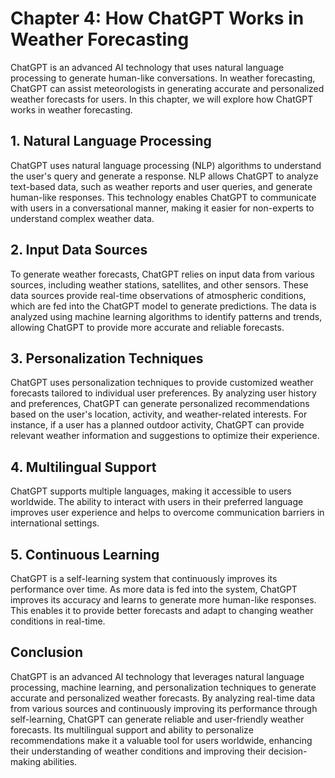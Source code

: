 Chapter 4: How ChatGPT Works in Weather Forecasting
===================================================

ChatGPT is an advanced AI technology that uses natural language processing to generate human-like conversations. In weather forecasting, ChatGPT can assist meteorologists in generating accurate and personalized weather forecasts for users. In this chapter, we will explore how ChatGPT works in weather forecasting.

**1. Natural Language Processing**
----------------------------------

ChatGPT uses natural language processing (NLP) algorithms to understand the user's query and generate a response. NLP allows ChatGPT to analyze text-based data, such as weather reports and user queries, and generate human-like responses. This technology enables ChatGPT to communicate with users in a conversational manner, making it easier for non-experts to understand complex weather data.

**2. Input Data Sources**
-------------------------

To generate weather forecasts, ChatGPT relies on input data from various sources, including weather stations, satellites, and other sensors. These data sources provide real-time observations of atmospheric conditions, which are fed into the ChatGPT model to generate predictions. The data is analyzed using machine learning algorithms to identify patterns and trends, allowing ChatGPT to provide more accurate and reliable forecasts.

**3. Personalization Techniques**
---------------------------------

ChatGPT uses personalization techniques to provide customized weather forecasts tailored to individual user preferences. By analyzing user history and preferences, ChatGPT can generate personalized recommendations based on the user's location, activity, and weather-related interests. For instance, if a user has a planned outdoor activity, ChatGPT can provide relevant weather information and suggestions to optimize their experience.

**4. Multilingual Support**
---------------------------

ChatGPT supports multiple languages, making it accessible to users worldwide. The ability to interact with users in their preferred language improves user experience and helps to overcome communication barriers in international settings.

**5. Continuous Learning**
--------------------------

ChatGPT is a self-learning system that continuously improves its performance over time. As more data is fed into the system, ChatGPT improves its accuracy and learns to generate more human-like responses. This enables it to provide better forecasts and adapt to changing weather conditions in real-time.

**Conclusion**
--------------

ChatGPT is an advanced AI technology that leverages natural language processing, machine learning, and personalization techniques to generate accurate and personalized weather forecasts. By analyzing real-time data from various sources and continuously improving its performance through self-learning, ChatGPT can generate reliable and user-friendly weather forecasts. Its multilingual support and ability to personalize recommendations make it a valuable tool for users worldwide, enhancing their understanding of weather conditions and improving their decision-making abilities.
